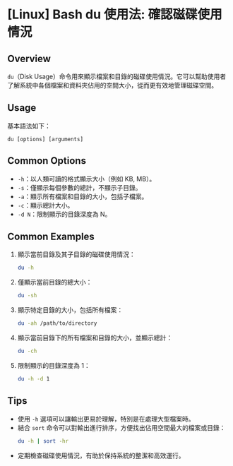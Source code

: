 # [Linux] Bash du 使用法: 確認磁碟使用情況

## Overview
`du`（Disk Usage）命令用來顯示檔案和目錄的磁碟使用情況。它可以幫助使用者了解系統中各個檔案和資料夾佔用的空間大小，從而更有效地管理磁碟空間。

## Usage
基本語法如下：
```
du [options] [arguments]
```

## Common Options
- `-h`：以人類可讀的格式顯示大小（例如 KB, MB）。
- `-s`：僅顯示每個參數的總計，不顯示子目錄。
- `-a`：顯示所有檔案和目錄的大小，包括子檔案。
- `-c`：顯示總計大小。
- `-d N`：限制顯示的目錄深度為 N。

## Common Examples
1. 顯示當前目錄及其子目錄的磁碟使用情況：
   ```bash
   du -h
   ```

2. 僅顯示當前目錄的總大小：
   ```bash
   du -sh
   ```

3. 顯示特定目錄的大小，包括所有檔案：
   ```bash
   du -ah /path/to/directory
   ```

4. 顯示當前目錄下的所有檔案和目錄的大小，並顯示總計：
   ```bash
   du -ch
   ```

5. 限制顯示的目錄深度為 1：
   ```bash
   du -h -d 1
   ```

## Tips
- 使用 `-h` 選項可以讓輸出更易於理解，特別是在處理大型檔案時。
- 結合 `sort` 命令可以對輸出進行排序，方便找出佔用空間最大的檔案或目錄：
  ```bash
  du -h | sort -hr
  ```
- 定期檢查磁碟使用情況，有助於保持系統的整潔和高效運行。